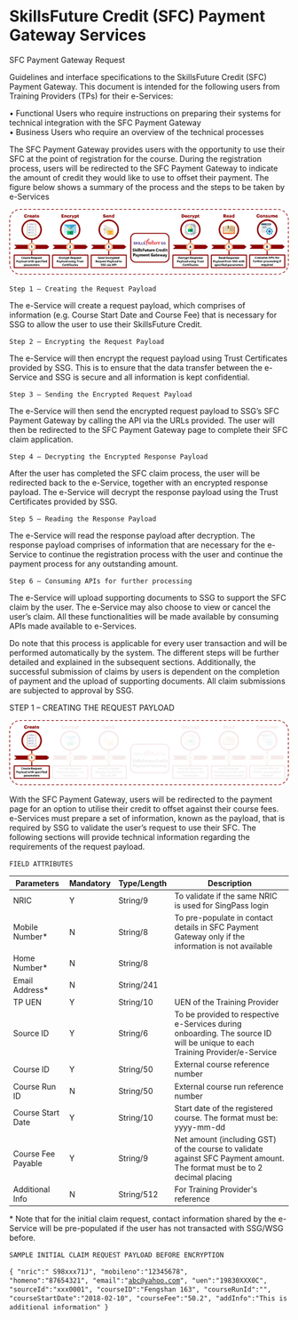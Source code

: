 # SkillsFuture Credit (SFC) Payment Gateway Services
SFC Payment Gateway Request


Guidelines and interface specifications to the SkillsFuture Credit (SFC) Payment Gateway. This document is intended for the following users from Training Providers (TPs) for their e-Services:

•	Functional Users who require instructions on preparing their systems for technical integration with the SFC Payment Gateway <br>
•	Business Users who require an overview of the technical processes


The SFC Payment Gateway provides users with the opportunity to use their SFC at the point of registration for the course. During the registration process, users will be redirected to the SFC Payment Gateway to indicate the amount of credit they would like to use to offset their payment. 
The figure below shows a summary of the process and the steps to be taken by e-Services

![](img/payment_process.png?raw=true "Payment Flow")


 	Step 1 – Creating the Request Payload
The e-Service will create a request payload, which comprises of information (e.g. Course Start Date and Course Fee) that is necessary for SSG to allow the user to use their SkillsFuture Credit.

 	Step 2 – Encrypting the Request Payload
The e-Service will then encrypt the request payload using Trust Certificates provided by SSG. This is to ensure that the data transfer between the e-Service and SSG is secure and all information is kept confidential. 

 	Step 3 – Sending the Encrypted Request Payload
The e-Service will then send the encrypted request payload to SSG’s SFC Payment Gateway by calling the API via the URLs provided. The user will then be redirected to the SFC Payment Gateway page to complete their SFC claim application.

 	Step 4 – Decrypting the Encrypted Response Payload
After the user has completed the SFC claim process, the user will be redirected back to the e-Service, together with an encrypted response payload. The e-Service will decrypt the response payload using the Trust Certificates provided by SSG.

 	Step 5 – Reading the Response Payload
The e-Service will read the response payload after decryption. The response payload comprises of information that are necessary for the e-Service to continue the registration process with the user and continue the payment process for any outstanding amount.

 	Step 6 – Consuming APIs for further processing
The e-Service will upload supporting documents to SSG to support the SFC claim by the user. The e-Service may also choose to view or cancel the user’s claim. All these functionalities will be made available by consuming APIs made available to e-Services.

Do note that this process is applicable for every user transaction and will be performed automatically by the system. The different steps will be further detailed and explained in the subsequent sections.
Additionally, the successful submission of claims by users is dependent on the completion of payment and the upload of supporting documents. All claim submissions are subjected to approval by SSG.



STEP 1 – CREATING THE REQUEST PAYLOAD

![](img/payment_processS1.png?raw=true "Payment Flow")

With the SFC Payment Gateway, users will be redirected to the payment page for an option to utilise their credit to offset against their course fees. e-Services must prepare a set of information, known as the payload, that is required by SSG to validate the user’s request to use their SFC.
The following sections will provide technical information regarding the requirements of the request payload. 

	FIELD ATTRIBUTES
 
|Parameters|Mandatory|Type/Length|Description|
|--- |--- |--- |--- |
|NRIC|Y|String/9|To validate if the same NRIC is used for SingPass login|
|Mobile Number*|N|String/8|To pre-populate in contact details in SFC Payment Gateway only if the information is not available|
|Home Number*|N|String/8||
|Email Address*|N|String/241||
|TP UEN|Y|String/10|UEN of the Training Provider|
|Source ID|Y|String/6|To be provided to respective e-Services during onboarding. The source ID will be unique to each Training Provider/e-Service|
|Course ID|Y|String/50|External course reference number|
|Course Run ID|N|String/50|External course run reference number|
|Course Start Date|Y|String/10|Start date of the registered course. The format must be: yyyy-mm-dd|
|Course Fee Payable|Y|String/9|Net amount (including GST) of the course to validate against SFC Payment amount. The format must be to 2 decimal placing|
|Additional Info|N|String/512|For Training Provider's reference|

\* Note that for the initial claim request, contact information shared by the e-Service will be pre-populated if the user has not transacted with SSG/WSG before.


	SAMPLE INITIAL CLAIM REQUEST PAYLOAD BEFORE ENCRYPTION
<code><pre>{
"nric":" S98xxx71J",
"mobileno":"12345678",
"homeno":"87654321",
"email":"abc@yahoo.com",
"uen":"19830XXX0C",
"sourceId":"xxx0001",
"courseID":"Fengshan 163",
"courseRunId":"",
"courseStartDate":"2018-02-10",
"courseFee":"50.2",
"addInfo":"This is additional information"
}</pre></code>
